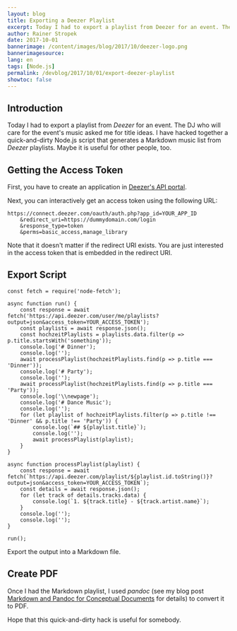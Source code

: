 ```yaml
---
layout: blog
title: Exporting a Deezer Playlist
excerpt: Today I had to export a playlist from Deezer for an event. The DJ who will care for the event's music asked me for title ideas. I have hacked together a quick-and-dirty Node.js script that generates a Markdown music list from Deezer playlists. Maybe it is useful for other people, too.
author: Rainer Stropek
date: 2017-10-01
bannerimage: /content/images/blog/2017/10/deezer-logo.png
bannerimagesource: 
lang: en
tags: [Node.js]
permalink: /devblog/2017/10/01/export-deezer-playlist
showtoc: false
---
```


## Introduction

Today I had to export a playlist from *Deezer* for an event. The DJ who will care for the event's music asked me for title ideas. I have hacked together a quick-and-dirty Node.js script that generates a Markdown music list from *Deezer* playlists. Maybe it is useful for other people, too.


## Getting the Access Token

First, you have to create an application in [Deezer's API portal](https://developers.deezer.com/myapps).

Next, you can interactively get an access token using the following URL:

```
https://connect.deezer.com/oauth/auth.php?app_id=YOUR_APP_ID
    &redirect_uri=https://dummydomain.com/login
    &response_type=token
    &perms=basic_access,manage_library
```

Note that it doesn't matter if the redirect URI exists. You are just interested in the access token that is embedded in the redirect URI.


## Export Script

```
const fetch = require('node-fetch');

async function run() {
    const response = await fetch('https://api.deezer.com/user/me/playlists?output=json&access_token=YOUR_ACCESS_TOKEN');
    const playlists = await response.json();
    const hochzeitPlaylists = playlists.data.filter(p => p.title.startsWith('something'));
    console.log('# Dinner');
    console.log('');
    await processPlaylist(hochzeitPlaylists.find(p => p.title === 'Dinner'));
    console.log('# Party');
    console.log('');
    await processPlaylist(hochzeitPlaylists.find(p => p.title === 'Party'));
    console.log('\\newpage');
    console.log('# Dance Music');
    console.log('');
    for (let playlist of hochzeitPlaylists.filter(p => p.title !== 'Dinner' && p.title !== 'Party')) {
        console.log(`## ${playlist.title}`);
        console.log('');
        await processPlaylist(playlist);
    }
}

async function processPlaylist(playlist) {
    const response = await fetch(`https://api.deezer.com/playlist/${playlist.id.toString()}?output=json&access_token=YOUR_ACCESS_TOKEN`);
    const details = await response.json();
    for (let track of details.tracks.data) {
        console.log(`1. ${track.title} - ${track.artist.name}`);
    }
    console.log('');
    console.log('');
}

run();
```

Export the output into a Markdown file.

## Create PDF

Once I had the Markdown playlist, I used *pandoc* (see my blog post [Markdown and Pandoc for Conceptual Documents](http://www.software-architects.com/devblog/2017/05/23/Markdown-pandoc-conceptual-documents) for details) to convert it to PDF.

Hope that this quick-and-dirty hack is useful for somebody.
